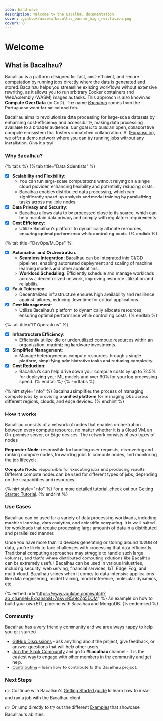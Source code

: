 ```yaml
---
icon: hand-wave
description: Welcome to the Bacalhau documentation!
cover: .gitbook/assets/bacalhau_banner_high_resolution.png
coverY: 0
---
```


# Welcome

## What is Bacalhau?

Bacalhau is a platform designed for fast, cost-efficient, and secure computation by running jobs directly where the data is generated and stored. Bacalhau helps you streamline existing workflows without extensive rewriting, as it allows you to run arbitrary Docker containers and WebAssembly (WASM) images as tasks. This approach is also known as **Compute Over Data** (or CoD). The name [_Bacalhau_](https://translate.google.com/?sl=pt\&tl=en\&text=bacalhau\&op=translate) comes from the Portuguese word for salted cod fish.

Bacalhau aims to revolutionize data processing for large-scale datasets by enhancing cost-efficiency and accessibility, making data processing available to a broader audience. Our goal is to build an open, collaborative compute ecosystem that fosters unmatched collaboration. At ([Expanso.io](https://expanso.io)), we offer a demo network where you can try running jobs without any installation. Give it a try!

### Why Bacalhau?

{% tabs %}
{% tab title="Data Scientists" %}
* [x] **Scalability and Flexibility**:
  * You can run large-scale computations without relying on a single cloud provider, enhancing flexibility and potentially reducing costs.
  * Bacalhau enables distributed data processing, which can significantly speed up analysis and model training by parallelizing tasks across multiple nodes.
* [x] **Data Privacy and Security**:
  * Bacalhau allows data to be processed close to its source, which can help maintain data privacy and comply with regulatory requirements.
* [x] **Cost Efficiency**:
  * Utilize Bacalhau’s platform to dynamically allocate resources, ensuring optimal performance while controlling costs.
{% endtab %}

{% tab title="DevOps/MLOps" %}
* [x] **Automation and Orchestration**:
  * **Seamless Integration**: Bacalhau can be integrated into CI/CD pipelines, enabling automated deployment and scaling of machine learning models and other applications.
  * **Workload Scheduling**: Efficiently schedule and manage workloads across a decentralized network, improving resource utilization and reliability.
* [x] **Fault Tolerance**:
  * Decentralized infrastructure ensures high availability and resilience against failures, reducing downtime for critical applications.
* [x] **Cost Management**:
  * Utilize Bacalhau’s platform to dynamically allocate resources, ensuring optimal performance while controlling costs.
{% endtab %}

{% tab title="IT Operations" %}
* [x] **Infrastructure Efficiency**:
  * Efficiently utilize idle or underutilized compute resources within an organization, maximizing hardware investments.
* [x] **Simplified Management**:
  * Manage heterogeneous compute resources through a single platform, simplifying administrative tasks and reducing complexity.
* [x] **Cost Reduction**:
  * Bacalhau’s can help drive down your compute costs by up to 72.5% for deploying your ML models and over 90% for your log processing spend.
{% endtab %}
{% endtabs %}

{% hint style="info" %}
Bacalhau simplifies the process of managing compute jobs by providing a **unified platform** for managing jobs across different regions, clouds, and edge devices.
{% endhint %}

### How it works

Bacalhau consists of a network of nodes that enables orchestration between every compute resource, no matter whether it is a Cloud VM, an On-premise server, or Edge devices. The network consists of two types of nodes:

**Requester Node:** responsible for handling user requests, discovering and ranking compute nodes, forwarding jobs to compute nodes, and monitoring the job lifecycle.

**Compute Node:** responsible for executing jobs and producing results. Different compute nodes can be used for different types of jobs, depending on their capabilities and resources.

{% hint style="info" %}
For a more detailed tutorial, check out our [Getting Started Tutorial](https://github.com/bacalhau-project/docs/blob/gitbook/broken-reference/README.md).
{% endhint %}



### Use Cases

Bacalhau can be used for a variety of data processing workloads, including machine learning, data analytics, and scientific computing. It is well-suited for workloads that require processing large amounts of data in a distributed and parallelized manner.

Once you have more than 10 devices generating or storing around 100GB of data, you're likely to face challenges with processing that data efficiently. Traditional computing approaches may struggle to handle such large volumes, and that's where distributed computing solutions like Bacalhau can be extremely useful. Bacalhau can be used in various industries, including security, web serving, financial services, IoT, Edge, Fog, and multi-cloud. Bacalhau shines when it comes to data-intensive applications like data engineering, model training, model inference, molecular dynamics, etc.

{% embed url="https://www.youtube.com/watch?ab_channel=Expanso&t=7s&v=R5s9cZg5DOM" %}
An example on how to build your own ETL pipeline with Bacalhau and MongoDB.
{% endembed %}

### Community

Bacalhau has a very friendly community and we are always happy to help you get started:

* [GitHub Discussions](https://github.com/bacalhau-project/bacalhau/discussions) – ask anything about the project, give feedback, or answer questions that will help other users.
* [Join the Slack Community](https://bit.ly/bacalhau-project-slack) and go to **#bacalhau** channel – it is the easiest way to engage with other members in the community and get help.
* [Contributing](broken-reference) – learn how to contribute to the Bacalhau project.

### Next Steps

👉 Continue with Bacalhau's [Getting Started guide](https://github.com/bacalhau-project/docs/blob/gitbook/broken-reference/README.md) to learn how to install and run a job with the Bacalhau client.

👉 Or jump directly to try out the different [Examples](https://github.com/bacalhau-project/docs/blob/gitbook/broken-reference/README.md) that showcase Bacalhau's abilities.
